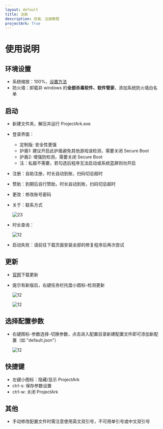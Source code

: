 ```yaml
---
layout: default
title: 注册
description: 安装、注册教程
projectArk: True
---
```


# 使用说明


## 环境设置

- 系统缩放：100%，[设置方法](https://jingyan.baidu.com/article/c85b7a642cd5f6413bac95b7.html)
- 防火墙：卸载非 windows 的**全部杀毒软件、软件管家**，添加系统防火墙白名单

## 启动
- 新建文件夹，解压并运行 ProjectArk.exe
- 登录界面：
  - 定制版: 安全性更强
  - 护盾1: 建议开启此护盾避免其他游戏误检测，需要关闭 Secure Boot
  - 护盾2: 增强防检测，需要关闭 Secure Boot
  - 注：私服不需要，若勾选后程序无法启动或系统蓝屏则勿开启
- 注册：自助注册，时长自动到账，扫码切忌超时
- 赞助：到期后自行赞助，时长自动到账，扫码切忌超时
- 更改：修改账号密码
- 关于：联系方式
  
  ![23]({{site.cdn}}/resource/ark_login.png)

<!-- - 主界面：

  ![12]({{site.cdn}}/resource/main.png) -->

- 时长查询：

  ![12]({{site.cdn}}/resource/rpg_time.png)

- 启动失败：请前往下载页面安装全部的修复程序后再次尝试

## 更新
- [官网]({{site.cdn}}/release)下载更新
- 提示有新版后，右键任务栏托盘小图标-检测更新

  ![12]({{site.cdn}}/resource/update_info.png)

  ![12]({{site.cdn}}/resource/update.png)

## 选择配置参数
- 右键图标-参数选择-切换参数，点击进入配置目录新建配置文件即可添加新配置（如 "default.json"）

  ![12]({{site.cdn}}/resource/set.png)

## 快捷键
- 左键小图标：隐藏/显示 ProjectArk
- ctrl-s: 保存参数设置
- ctrl-w: 关闭 ProjectArk

<!-- - 自定义快捷键：修改配置文件中相关内容

      ...
      "ShortCut": {
          "save": "S",
          "exit": "W"
      }
      ... -->

## 其他
- 手动修改配置文件时需注意使用英文双引号，不可用单引号或中文双引号
